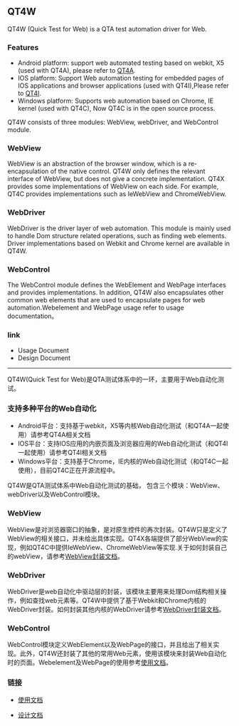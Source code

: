 
## QT4W

QT4W (Quick Test for Web) is a QTA test automation driver for Web.

### Features
* Android platform: support web automated testing based on webkit, X5 (used with QT4A), please refer to [QT4A][1]. 
* IOS platform: Support Web automation testing for embedded pages of IOS applications and browser applications (used with QT4I),Please refer to [QT4I][2].
* Windows platform: Supports web automation based on Chrome, IE kernel (used with QT4C), 
Now QT4C is in the open source process.

QT4W consists of three modules: WebView, webDriver, and WebControl module.

### WebView
WebView is an abstraction of the browser window, which is a re-encapsulation of the native control. QT4W only defines the relevant interface of WebView, but does not give a concrete implementation. QT4X provides some implementations of WebView on each side. For example, QT4C provides implementations such as IeWebView and ChromeWebView.

### WebDriver
WebDriver is the driver layer of web automation. This module is mainly used to handle Dom structure related operations, such as finding web elements. Driver implementations based on Webkit and Chrome kernel are available in QT4W.

### WebControl
The WebControl module defines the WebElement and WebPage interfaces and provides implementations. In addition, QT4W also encapsulates other common web elements that are used to encapsulate pages for web automation.Webelement and WebPage usage refer to usage documentation。

### link
* Usage Document
* Design Document
------------------------------
 QT4W(Quick Test for Web)是QTA测试体系中的一环，主要用于Web自动化测试。
### 支持多种平台的Web自动化
* Android平台：支持基于webkit，X5等内核Web自动化测试（和QT4A一起使用）请参考QT4A相关文档
* IOS平台：支持IOS应用的内嵌页面及浏览器应用的Web自动化测试（和QT4I一起使用）请参考QT4I相关文档
* Windows平台：支持基于Chrome，IE内核的Web自动化测试（和QT4C一起使用），目前QT4C正在开源流程中。

QT4W是QTA测试体系中Web自动化测试的基础， 包含三个模块：WebView、webDriver以及WebControl模块。 

### WebView
WebView是对浏览器窗口的抽象，是对原生控件的再次封装。QT4W只是定义了WebView的相关接口，并未给出具体实现。QT4X各端提供了部分WebView的实现，例如QT4C中提供IeWebView、ChromeWebView等实现.关于如何封装自己的webView，请参考[WebView封装文档][3]。


### WebDriver
WebDriver是web自动化中驱动层的封装，该模块主要用来处理Dom结构相关操作，例如查找web元素等。QT4W中提供了基于Webkit和Chrome内核的WebDriver封装。如何封装其他内核的WebDriver请参考[WebDriver封装文档][4]。


### WebControl
WebControl模块定义WebElement以及WebPage的接口，并且给出了相关实现。此外，QT4W还封装了其他的常用Web元素，使用该模块来封装Web自动化时的页面。Webelement及WebPage的使用参考[使用文档][5]。

### 链接

* [使用文档](http://file.sng.com/browse/qta/htdocs/qt4w/lastest/index.html)
* [设计文档](https://git.code.oa.com/QT4W/QT4W/blob/master/design.md)


  [1]: https://github.com/Tencent/QT4A
  [2]: https://github.com/Tencent/QT4i
  [3]: http://file.sng.com/browse/qta/htdocs/qt4w/testdoc/webview.html
  [4]: http://file.sng.com/browse/qta/htdocs/qt4w/testdoc/WebDriver.html
  [5]: http://file.sng.com/browse/qta/htdocs/qt4w/testdoc/usage.html